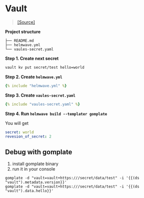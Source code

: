 # Vault

> [ [Source] ](https://github.com/helmwave/docs/tree/0.19.x/docs/examples/vault)


**Project structure**

```
├── README.md
├── helmwave.yml
└── vaules-secret.yaml
```

**Step 1. Create next secret**

```bash
vault kv put secret/test hello=world 
```


**Step 2. Create `helmwave.yml`**

```yaml
{% include "helmwave.yml" %}
```

**Step 3. Create `vaules-secret.yaml`**

```yaml
{% include "vaules-secret.yaml" %}
```


**Step 4. Run `helmwave build --templater gomplate`**

You will get 

```yaml
secret: world
revesion_of_secret: 2
```


## Debug with gomplate

1. install gomplate binary
2. run it in your console


```console
gomplate -d "vault=vault+https:///secret/data/test" -i '{{(ds "vault").metadata.version}}'
gomplate -d "vault=vault+https:///secret/data/test" -i '{{(ds "vault").data.hello}}'
```

